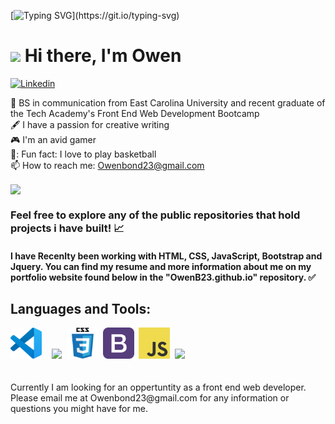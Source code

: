 [![Typing SVG](https://readme-typing-svg.herokuapp.com?font=Courier+new&color=%23808080&size=40&width=800&duration=6969&lines=Welcome+to+my+profile!)](https://git.io/typing-svg)
# <img src="https://raw.githubusercontent.com/iampavangandhi/iampavangandhi/master/gifs/Hi.gif" width="30px"> Hi there, I'm Owen

[![Linkedin](https://img.shields.io/badge/LinkedIn-blue?style=for-the-badge&logo=linkedin&labelColor=blue&link=https://www.linkedin.com/Owen-Bond)](https://www.linkedin.com/Owen-Bond)

:school: BS in communication from East Carolina University and recent graduate of the Tech Academy's Front End Web Development Bootcamp</br>
:fountain_pen: I have a passion for creative writing</br>
:video_game: I'm an avid gamer</br>
🏀: Fun fact: I love to play basketball</br>
:mailbox: How to reach me: <a href="mailto:owenbond23@gmail.com">Owenbond23@gmail.com</a>

 <a href="https://github.com/anuraghazra/github-readme-stats"><img align="center" src="https://github-readme-stats.vercel.app/api/top-langs/?username=Owenb23&theme=github_dark&layout=compact&hide_border=true" /></a> 

### Feel free to explore any of the public repositories that hold projects i have built! 📈

#### I have Recenlty been working with HTML, CSS, JavaScript, Bootstrap and Jquery. You can find my resume and more information about me on my portfolio website found below in the "OwenB23.github.io" repository. ✅

## Languages and Tools:
<div>
  <img width=50px src="https://raw.githubusercontent.com/github/explore/80688e429a7d4ef2fca1e82350fe8e3517d3494d/topics/visual-studio-code/visual-studio-code.png">&nbsp;&nbsp;&nbsp;
  <img width=50px src="https://upload.wikimedia.org/wikipedia/commons/thumb/1/1d/PyCharm_Icon.svg/512px-PyCharm_Icon.svg.png">&nbsp;
  <img width=50px src="https://raw.githubusercontent.com/github/explore/80688e429a7d4ef2fca1e82350fe8e3517d3494d/topics/css/css.png">&nbsp;
  <img width=50px src="https://raw.githubusercontent.com/github/explore/80688e429a7d4ef2fca1e82350fe8e3517d3494d/topics/bootstrap/bootstrap.png">&nbsp;
  <img width=50px src="https://raw.githubusercontent.com/github/explore/80688e429a7d4ef2fca1e82350fe8e3517d3494d/topics/javascript/javascript.png">&nbsp;
  <img width=50px src="https://upload.wikimedia.org/wikipedia/commons/thumb/5/5f/Windows_logo_-_2012.svg/2048px-Windows_logo_-_2012.svg.png">&nbsp;

</div>
<br></br>
Currently I am looking for an oppertuntity as a front end web developer. Please email me at Owenbond23@gmail.com for any information or questions you might have for me.
